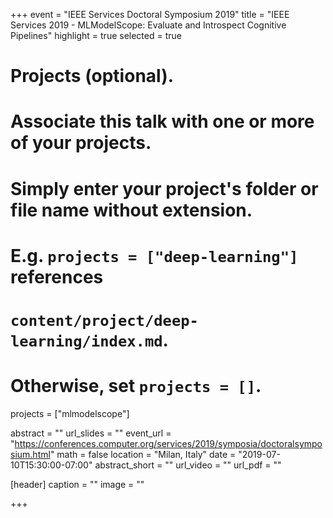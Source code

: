 +++
event = "IEEE Services Doctoral Symposium 2019"
title = "IEEE Services 2019 - MLModelScope: Evaluate and Introspect Cognitive Pipelines"
highlight = true
selected = true

# Projects (optional).
#   Associate this talk with one or more of your projects.
#   Simply enter your project's folder or file name without extension.
#   E.g. `projects = ["deep-learning"]` references 
#   `content/project/deep-learning/index.md`.
#   Otherwise, set `projects = []`.
projects = ["mlmodelscope"]

abstract = ""
url_slides = ""
event_url = "https://conferences.computer.org/services/2019/symposia/doctoralsymposium.html"
math = false
location = "Milan, Italy"
date = "2019-07-10T15:30:00-07:00"
abstract_short = ""
url_video = ""
url_pdf = ""

[header]
  caption = ""
  image = ""

+++
